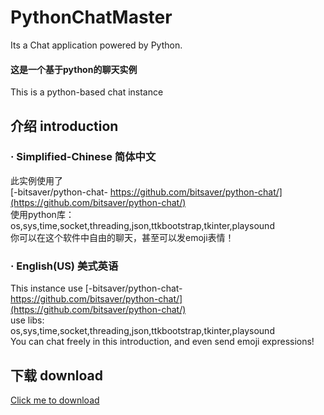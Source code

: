 # PythonChatMaster  
Its a Chat application powered by Python.  
#### 这是一个基于python的聊天实例  
This is a python-based chat instance  
## 介绍 introduction  
### · Simplified-Chinese 简体中文  
此实例使用了  
[-bitsaver/python-chat-  https://github.com/bitsaver/python-chat/](https://github.com/bitsaver/python-chat/)  
使用python库：  
os,sys,time,socket,threading,json,ttkbootstrap,tkinter,playsound  
你可以在这个软件中自由的聊天，甚至可以发emoji表情！  
### · English(US) 美式英语  
This instance use [-bitsaver/python-chat-  https://github.com/bitsaver/python-chat/](https://github.com/bitsaver/python-chat/)  
use libs:  
os,sys,time,socket,threading,json,ttkbootstrap,tkinter,playsound  
You can chat freely in this introduction, and even send emoji expressions!  

## 下载 download  
[Click me to download](https://github.com/MCommander2077/PythonChatMaster/releases/new)
